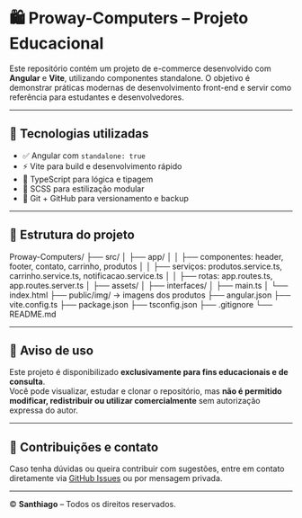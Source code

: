 # 🛍️ Proway-Computers – Projeto Educacional

Este repositório contém um projeto de e-commerce desenvolvido com **Angular** e **Vite**, utilizando componentes standalone. O objetivo é demonstrar práticas modernas de desenvolvimento front-end e servir como referência para estudantes e desenvolvedores.

---

## 🚀 Tecnologias utilizadas

- ✅ Angular com `standalone: true`
- ⚡ Vite para build e desenvolvimento rápido
- 🧠 TypeScript para lógica e tipagem
- 🎨 SCSS para estilização modular
- 🔄 Git + GitHub para versionamento e backup

---

## 📁 Estrutura do projeto


Proway-Computers/ ├── src/ │ ├── app/ │ │ ├── componentes: header, footer, contato, carrinho, produtos │ │ ├── serviços: produtos.service.ts, carrinho.service.ts, notificacao.service.ts │ │ ├── rotas: app.routes.ts, app.routes.server.ts │ ├── assets/ │ ├── interfaces/ │ ├── main.ts │ └── index.html ├── public/img/ → imagens dos produtos ├── angular.json ├── vite.config.ts ├── package.json ├── tsconfig.json ├── .gitignore └── README.md



---

## 📌 Aviso de uso

Este projeto é disponibilizado **exclusivamente para fins educacionais e de consulta**.  
Você pode visualizar, estudar e clonar o repositório, mas **não é permitido modificar, redistribuir ou utilizar comercialmente** sem autorização expressa do autor.

---

## 🤝 Contribuições e contato

Caso tenha dúvidas ou queira contribuir com sugestões, entre em contato diretamente via [GitHub Issues](https://github.com/santhiago43434343/Proway-Computers/issues) ou por mensagem privada.

---

© **Santhiago** – Todos os direitos reservados.



